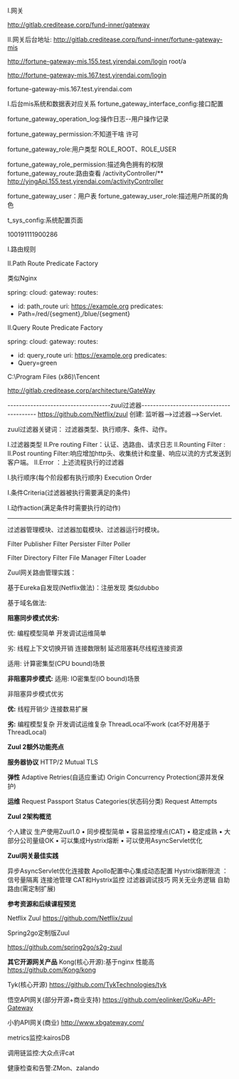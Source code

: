 


I.网关

http://gitlab.creditease.corp/fund-inner/gateway

II.网关后台地址:
http://gitlab.creditease.corp/fund-inner/fortune-gateway-mis


http://fortune-gateway-mis.155.test.yirendai.com/login
root/a

http://fortune-gateway-mis.167.test.yirendai.com/login


fortune-gateway-mis.167.test.yirendai.com




I.后台mis系统和数据表对应关系
fortune_gateway_interface_config:接口配置


fortune_gateway_operation_log:操作日志--用户操作记录

fortune_gateway_permission:不知道干啥 许可

fortune_gateway_role:用户类型 ROLE_ROOT、ROLE_USER

fortune_gateway_role_permission:描述角色拥有的权限
fortune_gateway_route:路由查看  /activityController/**	http://yingApi.155.test.yirendai.com/activityController

fortune_gateway_user：用户表
fortune_gateway_user_role:描述用户所属的角色

t_sys_config:系统配置页面






100191111900286


I.路由规则


II.Path Route Predicate Factory

类似Nginx

spring:
cloud:
gateway:
routes:
- id: path_route
uri: https://example.org
predicates:
- Path=/red/{segment},/blue/{segment}




II.Query Route Predicate Factory


spring:
cloud:
gateway:
routes:
- id: query_route
uri: https://example.org
predicates:
- Query=green






C:\Program Files (x86)\Tencent




http://gitlab.creditease.corp/architecture/GateWay



------------------------------------zuul过滤器-----------------------------------------
https://github.com/Netflix/zuul
创建: 监听器-->过滤器-->Servlet.



zuul过滤器关键词：
过滤器类型、执行顺序、条件、动作。



I.过滤器类型
II.Pre routing Filter：认证、选路由、请求日志
II.Rounting Filter :
II.Post rounting Filter:响应增加http头、收集统计和度量、响应以流的方式发送到客户端。
II.Error ：上述流程执行的过滤器



I.执行顺序(每个阶段都有执行顺序)
Execution Order

I.条件Criteria(过滤器被执行需要满足的条件)



I.动作action(满足条件时需要执行的动作)




---------------------------------------------
过滤器管理模块、过滤器加载模块、过滤器运行时模块。


Filter Publisher
Filter Persister
Filter Poller




Filter Directory
Filter File Manager
Filter  Loader




Zuul网关路由管理实践：

基于Eureka自发现(Netflix做法)：注册发现 类似dubbo

基于域名做法:






**阻塞同步模式优劣:**

优:
编程模型简单
开发调试运维简单


劣:
线程上下文切换开销
连接数限制
延迟阻塞耗尽线程连接资源



适用: 计算密集型(CPU bound)场景





**非阻塞异步模式:**
适用: IO密集型(IO bound)场景

非阻塞异步模式优劣


**优:**
线程开销少
连接数易扩展


**劣:**
编程模型复杂
开发调试运维复杂
ThreadLocal不work (cat不好用基于 ThreadLocal)


**Zuul 2额外功能亮点**



**服务器协议**
HTTP/2
Mutual TLS

**弹性**
Adaptive Retries(自适应重试)
Origin Concurrency Protection(源并发保护)


**运维**
Request Passport
Status Categories(状态码分类)
Request Attempts




**Zuul 2架构概览**

个人建议
生产使用Zuul1.0
• 同步模型简单
• 容易监控埋点(CAT)
• 稳定成熟
• 大部分公司量级OK
• 可以集成Hystrix熔断
• 可以使用AsyncServlet优化






**Zuul网关最佳实践**

异步AsyncServlet优化连接数
Apollo配置中心集成动态配置
Hystrix熔断限流 ：信号量隔离
连接池管理
CAT和Hystrix监控
过滤器调试技巧
网关无业务逻辑
自助路由(需定制扩展)





**参考资源和后续课程预览**






Netflix Zuul
https://github.com/Netflix/zuul

Spring2go定制版Zuul

https://github.com/spring2go/s2g-zuul


**其它开源网关产品**
Kong(核心开源):基于nginx 性能高
https://github.com/Kong/kong

Tyk(核心开源)
https://github.com/TykTechnologies/tyk

悟空API网关(部分开源+商业支持)
https://github.com/eolinker/GoKu-API-Gateway


小豹API网关(商业)
http://www.xbgateway.com/





metrics监控:kairosDB


调用链监控:大众点评cat

健康检查和告警:ZMon、zalando




